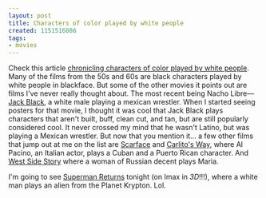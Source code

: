 ```yaml
---
layout: post
title: Characters of color played by white people
created: 1151516086
tags:
- movies
---
```

Check this article [chronicling characters of color played by white people](http://filmforce.ign.com/articles/713/713000p1.html). Many of the films from the 50s and 60s are black characters played by white people in blackface. But some of the other movies it points out are films I've never really thought about. The most recent being Nacho Libre&#8212;[Jack Black](http://www.imdb.com/name/nm0085312/), a white male playing a mexican wrestler. When I started seeing posters for that movie, I thought it was cool that Jack Black plays characters that aren't built, buff, clean cut, and tan, but are still popularly considered cool. It never crossed my mind that he wasn't Latino, but was playing a Mexican wrestler. But now that you mention it... a few other films that jump out at me on the list are [Scarface](http://www.imdb.com/title/tt0086250/) and [Carlito's Way](http://www.imdb.com/title/tt0106519/), where Al Pacino, an Italian actor, plays a Cuban and a Puerto Rican character. And [West Side Story](http://www.imdb.com/title/tt0055614/) where a woman of Russian decent plays Maria. 

I'm going to see [Superman Returns](http://supermanreturns.warnerbros.com/) tonight (on Imax in _3D_!!!), where a white man plays an alien from the Planet Krypton. Lol.

